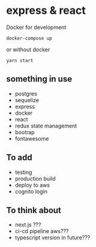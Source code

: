 # express & react

Docker for development

```
docker-compose up
```

or without docker

```
yarn start
```

## something in use

-   postgres
-   sequelize
-   express
-   docker
-   react
-   redux state management 
-   bootrap
-   fontawesome

## To add

-   testing
-   production build
-   deploy to aws
-   cognito login

## To think about

-   next.js ???
-   ci-cd pipeline aws???
-   typescript version in future???
